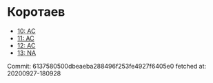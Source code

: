 # Коротаев
- [10: AC](10.md)
- [11: AC](11.md)
- [12: AC](12.md)
- [13: NA](13.md)

Commit: 6137580500dbeaeba288496f253fe4927f6405e0
 fetched at: 20200927-180928
